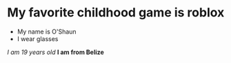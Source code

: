 # My favorite childhood game is roblox
* My name is O'Shaun
* I wear glasses

*I am 19 years old*
**I am from Belize**
